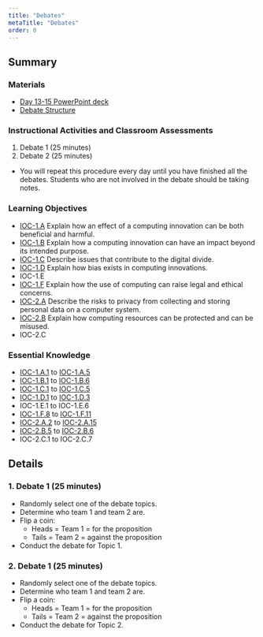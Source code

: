 ```yaml
---
title: "Debates"
metaTitle: "Debates"
order: 0
---
```


## Summary

### Materials

* [Day 13-15 PowerPoint deck](https://1drv.ms/w/s!AqsgsTyHBmRBj2Rk51DuSgVT_KtF?e=bvFvUB)
* [Debate Structure](/unit-4/day-13-15/debates)

### Instructional Activities and Classroom Assessments

1. Debate 1 (25 minutes)
2. Debate 2 (25 minutes)

* You will repeat this procedure every day until you have finished all the debates. Students who are not involved in the debate should be taking notes.

### Learning Objectives

* [IOC-1.A](https://apcentral.collegeboard.org/pdf/ap-computer-science-principles-course-and-exam-description.pdf?course=ap-computer-science-principles#page=121) Explain how an effect of a computing innovation can be both beneficial and harmful.
* [IOC-1.B](https://apcentral.collegeboard.org/pdf/ap-computer-science-principles-course-and-exam-description.pdf?course=ap-computer-science-principles#page=122) Explain how a computing innovation can have an impact beyond its intended purpose.
* [IOC-1.C](https://apcentral.collegeboard.org/pdf/ap-computer-science-principles-course-and-exam-description.pdf?course=ap-computer-science-principles#page=123) Describe issues that contribute to the digital divide.
* [IOC-1.D](https://apcentral.collegeboard.org/pdf/ap-computer-science-principles-course-and-exam-description.pdf?course=ap-computer-science-principles#page=124) Explain how bias exists in computing innovations.
* IOC-1.E
* [IOC-1.F](https://apcentral.collegeboard.org/pdf/ap-computer-science-principles-course-and-exam-description.pdf?course=ap-computer-science-principles#page=126) Explain how the use of computing can raise legal and ethical concerns.
* [IOC-2.A](https://apcentral.collegeboard.org/pdf/ap-computer-science-principles-course-and-exam-description.pdf?course=ap-computer-science-principles#page=128) Describe the risks to privacy from collecting and storing personal data on a computer system.
* [IOC-2.B](https://apcentral.collegeboard.org/pdf/ap-computer-science-principles-course-and-exam-description.pdf?course=ap-computer-science-principles#page=130) Explain how computing resources can be protected and can be misused.
* IOC-2.C

### Essential Knowledge 

* [IOC-1.A.1](https://apcentral.collegeboard.org/pdf/ap-computer-science-principles-course-and-exam-description.pdf?course=ap-computer-science-principles#page=121) to [IOC-1.A.5](https://apcentral.collegeboard.org/pdf/ap-computer-science-principles-course-and-exam-description.pdf?course=ap-computer-science-principles#page=121)
* [IOC-1.B.1](https://apcentral.collegeboard.org/pdf/ap-computer-science-principles-course-and-exam-description.pdf?course=ap-computer-science-principles#page=122) to [IOC-1.B.6](https://apcentral.collegeboard.org/pdf/ap-computer-science-principles-course-and-exam-description.pdf?course=ap-computer-science-principles#page=122)
* [IOC-1.C.1](https://apcentral.collegeboard.org/pdf/ap-computer-science-principles-course-and-exam-description.pdf?course=ap-computer-science-principles#page=123) to [IOC-1.C.5](https://apcentral.collegeboard.org/pdf/ap-computer-science-principles-course-and-exam-description.pdf?course=ap-computer-science-principles#page=123)
* [IOC-1.D.1](https://apcentral.collegeboard.org/pdf/ap-computer-science-principles-course-and-exam-description.pdf?course=ap-computer-science-principles#page=124) to [IOC-1.D.3](https://apcentral.collegeboard.org/pdf/ap-computer-science-principles-course-and-exam-description.pdf?course=ap-computer-science-principles#page=124)
* IOC-1.E.1 to IOC-1.E.6
* [IOC-1.F.8](https://apcentral.collegeboard.org/pdf/ap-computer-science-principles-course-and-exam-description.pdf?course=ap-computer-science-principles#page=127) to [IOC-1.F.11](https://apcentral.collegeboard.org/pdf/ap-computer-science-principles-course-and-exam-description.pdf?course=ap-computer-science-principles#page=127)
* [IOC-2.A.2](https://apcentral.collegeboard.org/pdf/ap-computer-science-principles-course-and-exam-description.pdf?course=ap-computer-science-principles#page=128) to [IOC-2.A.15](https://apcentral.collegeboard.org/pdf/ap-computer-science-principles-course-and-exam-description.pdf?course=ap-computer-science-principles#page=129)
* [IOC-2.B.5](https://apcentral.collegeboard.org/pdf/ap-computer-science-principles-course-and-exam-description.pdf?course=ap-computer-science-principles#page=130) to [IOC-2.B.6](https://apcentral.collegeboard.org/pdf/ap-computer-science-principles-course-and-exam-description.pdf?course=ap-computer-science-principles#page=130)
* IOC-2.C.1 to IOC-2.C.7

## Details

### 1. Debate 1 (25 minutes)

* Randomly select one of the debate topics.
* Determine who team 1 and team 2 are.
* Flip a coin:
    * Heads = Team 1 = for the proposition
    * Tails = Team 2 = against the proposition
* Conduct the debate for Topic 1.

### 2. Debate 1 (25 minutes)

* Randomly select one of the debate topics.
* Determine who team 1 and team 2 are.
* Flip a coin:
    * Heads = Team 1 = for the proposition
    * Tails = Team 2 = against the proposition
* Conduct the debate for Topic 2.
